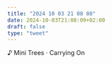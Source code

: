 ```yaml
---
title: "2024 10 03 21 08 08"
date: 2024-10-03T21:08:09+02:00
draft: false
type: "tweet"
---
```


♪ Mini Trees · Carrying On
